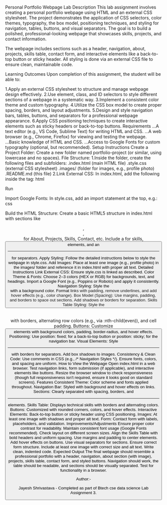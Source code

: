 Personal Portfolio Webpage Lab
Description
This lab assignment involves creating a personal portfolio webpage using HTML and an external CSS stylesheet. The project demonstrates the application of CSS selectors, color themes, typography, the box model, positioning techniques, and styling for navigation, tables, buttons, and visual separators. The goal is to build a polished, professional-looking webpage that showcases skills, projects, and contact information.

The webpage includes sections such as a header, navigation, about, projects, skills table, contact form, and interactive elements like a back-to-top button or sticky header. All styling is done via an external CSS file to ensure clean, maintainable code.

Learning Outcomes
Upon completion of this assignment, the student will be able to:

1.Apply an external CSS stylesheet to structure and manage webpage design effectively.
2.Use element, class, and ID selectors to style different sections of a webpage in a systematic way.
3.Implement a consistent color theme and custom typography.
4.Utilize the CSS box model to create proper spacing, borders, and layout adjustments.
5.Design and style navigation bars, tables, buttons, and separators for a professional webpage appearance.
6.Apply CSS positioning techniques to create interactive elements such as sticky headers or back-to-top buttons.
Requirements
...A text editor (e.g., VS Code, Sublime Text) for writing HTML and CSS.
...A web browser (e.g., Chrome, Firefox) for viewing and testing the webpage.
...Basic knowledge of HTML and CSS.
...Access to Google Fonts for custom typography (optional, but recommended).
Setup Instructions
Create a Project Folder: Create a new folder named portfolio-project (or similar, using lowercase and no spaces).
File Structure:
1.Inside the folder, create the following files and subfolders:
.index.html (main HTML file)
.style.css (external CSS stylesheet)
.images/ (folder for images, e.g., profile photo)
.README.md (this file)
2.Link External CSS: In index.html, add the following inside the <head> tag:
html

Run

<link rel="stylesheet" href="style.css">
Import Google Fonts: In style.css, add an import statement at the top, e.g.:
css



Build the HTML Structure: Create a basic HTML5 structure in index.html with sections like <header>, <nav>, <section> for About, Projects, Skills, Contact, etc. Include a <table> for skills, <button> elements, and an <hr> for separators.
Apply Styling: Follow the detailed instructions below to style the webpage in style.css.
Add Images: Place at least one image (e.g., profile photo) in the images/ folder and reference it in index.html with proper alt text.
Detailed Instructions
Link External CSS: Ensure style.css is linked as described.
Color Theme & Fonts: Choose 2–3 colors (HEX or RGB) for backgrounds, text, and headings. Import a Google Font (e.g., Poppins or Roboto) and apply it consistently.
Navigation Styling: Style the <nav> with a background color. Format <a> links with padding, remove underlines, and add hover effects (e.g., color change).
Box Model (Spacing): Use margins, padding, and borders to space out sections. Add shadows or borders for separation.
Skills Table Styling: Style the <table> with borders, alternating row colors (e.g., via :nth-child(even)), and cell padding.
Buttons: Customize <button> elements with background colors, padding, border-radius, and hover effects.
Positioning: Use position: fixed; for a back-to-top button or position: sticky; for the navigation bar.
Visual Elements: Style <hr> with borders for separators. Add box shadows to images.
Consistency & Clean Code: Use comments in CSS (e.g., /* Navigation Styles */). Ensure fonts, colors, and spacing are uniform.
How to View the Webpage
Open index.html in a web browser.
Test navigation links, form submission (if applicable), and interactive elements like buttons.
Resize the browser window to check responsiveness (though full responsiveness isn't required, ensure it looks good on standard screens).
Features
Consistent Theme: Color scheme and fonts applied throughout.
Navigation Bar: Styled with background and hover effects on links.
Sections: Clearly separated with spacing, borders, and <hr> elements.
Skills Table: Displays technical skills with borders and alternating colors.
Buttons: Customized with rounded corners, colors, and hover effects.
Interactive Elements: Back-to-top button or sticky header using CSS positioning.
Images: At least one image with shadows and proper alt text.
Form: Contact form with labels, placeholders, and validation.
Improvements/Adjustments
Ensure proper color contrast for readability.
Maintain consistent font usage (Google Fonts recommended).
Check layout on different screen sizes.
Align the Skills Table with bold headers and uniform spacing.
Use margins and padding to center elements.
Add hover effects on buttons.
Use visual separators for sections.
Ensure correct form structure.
Include at least one image with correct size and alt text.
Write clean, indented code.
Expected Output
The final webpage should resemble a professional portfolio with a header, navigation, about section (with image), projects, skills table, contact form, and styled buttons. Navigation should work, the table should be readable, and sections should be visually separated. Test for functionality in a browser.

Author:-

Jayesh Shrivastava - Completed as part of Btech cse data science  Lab Assignment 3.
